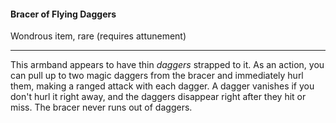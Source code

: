 #### Bracer of Flying Daggers

Wondrous item, rare (requires attunement)

---

This armband appears to have thin *daggers* strapped to it. As an action, you can pull up to two magic daggers from the bracer and immediately hurl them, making a ranged attack with each dagger. A dagger vanishes if you don't hurl it right away, and the daggers disappear right after they hit or miss. The bracer never runs out of daggers.